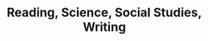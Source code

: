 ---
title: Reading, Science, Social Studies, Writing

folder_path: 2016/
file_name: 2016-Reading.Science.and.Social.Studies.pdf

layout: iframe
---